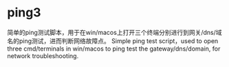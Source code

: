 # ping3
简单的ping测试脚本，用于在win/macos上打开三个终端分别进行到网关/dns/域名的ping测试，进而判断网络故障点。
Simple ping test script，used to open three cmd/terminals in win/macos to ping test the gateway/dns/domain, for network troubleshooting.
